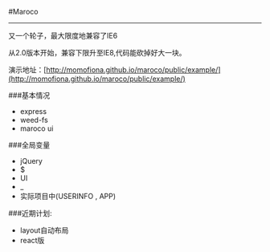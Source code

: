 #Maroco---又一个轮子，最大限度地兼容了IE6从2.0版本开始，兼容下限升至IE8,代码能砍掉好大一块。演示地址：[http://momofiona.github.io/maroco/public/example/](http://momofiona.github.io/maroco/public/example/)###基本情况* express* weed-fs* maroco ui###全局变量* jQuery* $* UI* _* 实际项目中(USERINFO , APP)###近期计划:* layout自动布局* react版